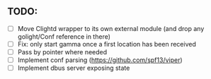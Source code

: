 ## TODO:
- [ ] Move Clightd wrapper to its own external module (and drop any golight/Conf reference in there)
- [ ] Fix: only start gamma once a first location has been received
- [ ] Pass by pointer where needed
- [ ] Implement conf parsing (https://github.com/spf13/viper)
- [ ] Implement dbus server exposing state

